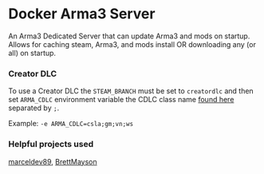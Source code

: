 # Docker Arma3 Server

An Arma3 Dedicated Server that can update Arma3 and mods on startup.
Allows for caching steam, Arma3, and mods install OR downloading any (or all) on startup.


### Creator DLC
To use a Creator DLC the `STEAM_BRANCH` must be set to `creatordlc` and
then set `ARMA_CDLC` environment variable the CDLC class name [found here](https://community.bistudio.com/wiki/Category:Arma_3:_CDLCs)
separated by `;`.

Example: `-e ARMA_CDLC=csla;gm;vn;ws`



### Helpful projects used
[marceldev89](https://gist.github.com/marceldev89/12da69b95d010c8a810fd384cca8d02a), 
[BrettMayson](https://github.com/BrettMayson/Arma3Server)
